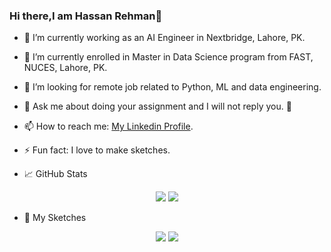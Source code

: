 ### Hi there,I am Hassan Rehman👋


- 🔭 I’m currently working as an AI Engineer in Nextbridge, Lahore, PK.
- 🌱 I’m currently enrolled in Master in Data Science program from FAST, NUCES, Lahore, PK.
- 👯 I’m looking for remote job related to Python, ML and data engineering.
- 💬 Ask me about doing your assignment and I will not reply you. 👊
- 📫 How to reach me: <a href="https://www.linkedin.com/in/hassan119/">My Linkedin Profile</a>.
- ⚡ Fun fact: I love to make sketches.

- 📈 GitHub Stats
<p align="center">
<img src='https://github-readme-stats.vercel.app/api?username=HassanRehman11&show_icons=true&theme=onedark' height:'50'>
<img src='https://github-readme-stats.vercel.app/api/top-langs/?username=HassanRehman11&theme=onedark'>
</p>

- 📝 My Sketches
<p align="center">
<img src='https://gitlab.com/hassan.rehman/mydata/-/raw/master/images/iranian.jpg' height:'50' width:'50'>
<img src='https://gitlab.com/hassan.rehman/mydata/-/raw/master/images/iranian.jpg' height:'50' width:'50'>
</p>
